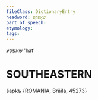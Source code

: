 ```yaml
---
fileClass: DictionaryEntry
headword: שאַפּקע
part_of_speech: 
etymology: 
tags: 
---
```

שאַפּקע
'hat'

SOUTHEASTERN
==============

šapkъ {ROMANIA, Brăila, 45273}
